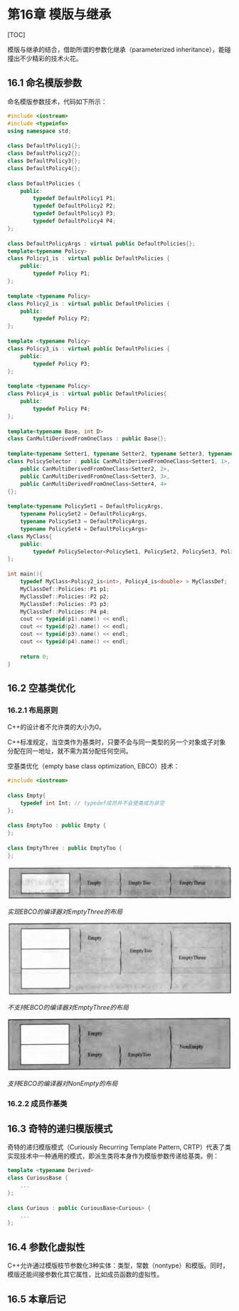 # 第16章 模版与继承

[TOC]



模版与继承的结合，借助所谓的参数化继承（parameterized inheritance），能碰撞出不少精彩的技术火花。

## 16.1 命名模版参数

命名模版参数技术，代码如下所示：

```c++
#include <iostream>
#include <typeinfo>
using namespace std;

class DefaultPolicy1{};
class DefaultPolicy2{};
class DefaultPolicy3{};
class DefaultPolicy4{};

class DefaultPolicies {
    public:
        typedef DefaultPolicy1 P1;
        typedef DefaultPolicy2 P2;
        typedef DefaultPolicy3 P3;
        typedef DefaultPolicy4 P4;
};

class DefaultPolicyArgs : virtual public DefaultPolicies{};
template<typename Policy>
class Policy1_is : virtual public DefaultPolicies {
    public:
        typedef Policy P1;
};

template <typename Policy>
class Policy2_is : virtual public DefaultPolicies {
    public:
        typedef Policy P2;
};

template <typename Policy>
class Policy3_is : virtual public DefaultPolicies {
    public:
        typedef Policy P3;
};

template <typename Policy>
class Policy4_is : virtual public DefaultPolicies{
    public:
        typedef Policy P4;
};

template<typename Base, int D>
class CanMultiDerivedFromOneClass : public Base{};

template<typename Setter1, typename Setter2, typename Setter3, typename Setter4>
class PolicySelector : public CanMultiDerivedFromOneClass<Setter1, 1>,
    public CanMultiDerivedFromOneClass<Setter2, 2>,
    public CanMultiDerivedFromOneClass<Setter3, 3>,
    public CanMultiDerivedFromOneClass<Setter4, 4>
{};

template<typename PolicySet1 = DefaultPolicyArgs,
    typename PolicySet2 = DefaultPolicyArgs,
    typename PolicySet3 = DefaultPolicyArgs,
    typename PolicySet4 = DefaultPolicyArgs>
class MyClass{
    public:
        typedef PolicySelector<PolicySet1, PolicySet2, PolicySet3, PolicySet4> Policies;
};

int main(){
    typedef MyClass<Policy2_is<int>, Policy4_is<double> > MyClassDef;
    MyClassDef::Policies::P1 p1;
    MyClassDef::Policies::P2 p2;
    MyClassDef::Policies::P3 p3;
    MyClassDef::Policies::P4 p4;
    cout << typeid(p1).name() << endl;
    cout << typeid(p2).name() << endl;
    cout << typeid(p3).name() << endl;
    cout << typeid(p4).name() << endl;

    return 0;
}
```



## 16.2 空基类优化

### 16.2.1 布局原则

C++的设计者不允许类的大小为0。

C++标准规定，当空类作为基类时，只要不会与同一类型的另一个对象或子对象分配在同一地址，就不需为其分配任何空间。

空基类优化（empty base class optimization, EBCO）技术：

```c++
#include <iostream>

class Empty{
    typedef int Int; // typedef成员并不会使类成为非空
};

class EmptyToo : public Empty {
};

class EmptyThree : public EmptyToo {
};
```

![16_2](res/16_2.png)

*实现EBCO的编译器对EmptyThree的布局*

![16_3](res/16_3.png)

*不支持EBCO的编译器对EmptyThree的布局*

![16_4](res/16_4.png)

*支持EBCO的编译器对NonEmpty的布局*

### 16.2.2 成员作基类



## 16.3 奇特的递归模版模式

奇特的递归模版模式（Curiously Recurring Template Pattern, CRTP）代表了类实现技术中一种通用的模式，即派生类将本身作为模版参数传递给基类。例：

```c++
template <typename Derived>
class CuriousBase {
    ...
};

class Curious : public CuriousBase<Curious> {
    ...
};
```



## 16.4 参数化虚拟性

C++允许通过模版枝节参数化3种实体：类型，常数（nontype）和模版。同时，模版还能间接参数化其它属性，比如成员函数的虚拟性。



## 16.5 本章后记

